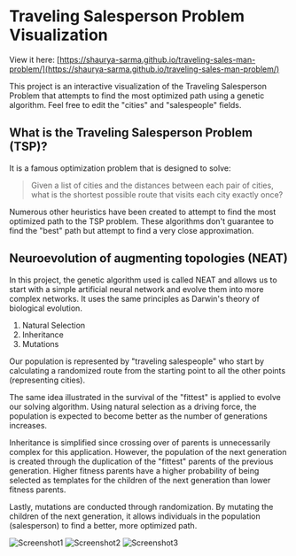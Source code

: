 # Traveling Salesperson Problem Visualization

View it here: [https://shaurya-sarma.github.io/traveling-sales-man-problem/](https://shaurya-sarma.github.io/traveling-sales-man-problem/)

This project is an interactive visualization of the Traveling Salesperson Problem that attempts to find the most optimized path using a genetic algorithm. Feel free to edit the "cities" and "salespeople" fields. 

## What is the Traveling Salesperson Problem (TSP)?

It is a famous optimization problem that is designed to solve:

> Given a list of cities and the distances between each pair of cities, what is the shortest possible route that visits each city exactly once?

Numerous other heuristics have been created to attempt to find the most optimized path to the TSP problem. These algorithms don't guarantee to find the "best" path but attempt to find a very close approximation. 

## Neuroevolution of augmenting topologies (NEAT)

In this project, the genetic algorithm used is called NEAT and allows us to start with a simple artificial neural network and evolve them into more complex networks. It uses the same principles as Darwin's theory of biological evolution. 

1. Natural Selection
2. Inheritance 
3. Mutations 

Our population is represented by "traveling salespeople" who start by calculating a randomized route from the starting point to all the other points (representing cities). 

The same idea illustrated in the survival of the "fittest" is applied to evolve our solving algorithm. Using natural selection as a driving force, the population is expected to become better as the number of generations increases. 

Inheritance is simplified since crossing over of parents is unnecessarily complex for this application. However, the population of the next generation is created through the duplication of the "fittest" parents of the previous generation. Higher fitness parents have a higher probability of being selected as templates for the children of the next generation than lower fitness parents. 

Lastly, mutations are conducted through randomization. By mutating the children of the next generation, it allows individuals in the population (salesperson) to find a better, more optimized path.

![Screenshot1](https://github.com/Shaurya-Sarma/traveling-sales-man-problem/blob/main/images/screenshot_1.png)
![Screenshot2](https://github.com/Shaurya-Sarma/traveling-sales-man-problem/blob/main/images/screenshot_2.png)
![Screenshot3](https://github.com/Shaurya-Sarma/traveling-sales-man-problem/blob/main/images/screenshot_3.png)
